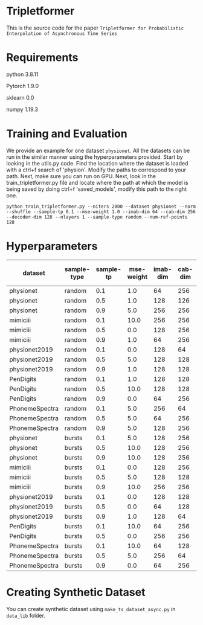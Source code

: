 # Tripletformer

This is the source code for the paper ``Tripletformer for Probabilistic Interpolation of Asynchronous Time Series``


# Requirements

python                    3.8.11

Pytorch                   1.9.0

sklearn                   0.0

numpy                     1.19.3

# Training and Evaluation

We provide an example for one dataset ``physionet``. All the datasets can be run in the similar manner using the hyperparameters provided. Start by looking in the utils.py code. Find the location where the dataset is loaded with a ctrl+f search of 'physion'. Modify the paths to correspond to your path. Next, make sure you can run on GPU. Next, look in the train_tripletformer.py file and locate where the path at which the model is being saved by doing ctrl+f 'saved_models', modify this path to the right one.

```
python train_tripletformer.py --niters 2000 --dataset physionet --norm --shuffle --sample-tp 0.1 --mse-weight 1.0 --imab-dim 64 --cab-dim 256 --decoder-dim 128 --nlayers 1 --sample-type random --num-ref-points 128
```

# Hyperparameters

dataset | sample-type | sample-tp | mse-weight | imab-dim | cab-dim | decoder-dim | nlayers | num-ref-points
---|---|---|---|---|---|---|---|---
physionet | random | 0.1 | 1.0 | 64 | 256 | 128 | 1 | 128
physionet | random | 0.5 | 1.0 | 128 | 126 | 64 | 4 | 32
physionet | random | 0.9 | 5.0 | 256 | 256 | 256 | 3 | 128
mimiciii | random | 0.1 | 10.0 | 256 | 256 | 64 | 3 | 16
mimiciii | random | 0.5 | 0.0 | 128 | 256 | 256 | 1 | 128
mimiciii | random | 0.9 | 1.0 | 64 | 256 | 256 | 4 | 16
physionet2019| random | 0.1 | 0.0 | 128 | 64 | 256 | 3 | 128
physionet2019| random | 0.5 | 5.0 | 128 | 128 | 256 | 4 | 16
physionet2019| random | 0.9 | 1.0 | 128 | 128 | 128 | 1 | 128
PenDigits | random | 0.1 | 1.0 | 128 | 128 | 128 | 3 | 128
PenDigits | random | 0.5 | 10.0 | 128 | 128 | 128 | 4 | 16
PenDigits | random | 0.9 | 0.0 | 64 | 256 | 64 | 2 | 16
PhonemeSpectra | random | 0.1 | 5.0 | 256 | 64 | 256 | 4 | 16
PhonemeSpectra | random | 0.5 | 5.0 | 64 | 256 | 64 | 4 | 16
PhonemeSpectra | random | 0.9 | 5.0 | 128 | 256 | 256 | 2 | 64
physionet | bursts | 0.1 | 5.0 | 128 | 256 | 64 | 3 | 32
physionet | bursts | 0.5 | 10.0 | 128 | 256 | 128 | 3 | 128
physionet | bursts | 0.9 | 10.0 | 128 | 256 | 128 | 2 | 32
mimiciii | bursts | 0.1 | 0.0 | 128 | 256 | 256 | 1 | 32
mimiciii | bursts | 0.5 | 5.0 | 128 | 128 | 256 | 4 | 64
mimiciii | bursts | 0.9 | 10.0 | 256 | 256 | 128 | 4 | 128
physionet2019 | bursts | 0.1 | 0.0 | 128 | 128 | 128 | 2 | 32
physionet2019 | bursts | 0.5 | 0.0 | 64 | 128 | 256 | 3 | 16
physionet2019 | bursts | 0.9 | 1.0 | 128 | 64 | 256 | 4 | 16
PenDigits | bursts | 0.1 | 10.0 | 64 | 256 | 64 | 3 | 64
PenDigits | bursts | 0.5 | 0.0 | 256 | 256 | 128 | 4 | 16
PhonemeSpectra | bursts | 0.1 | 10.0 | 64 | 128 | 256 | 1 | 16
PhonemeSpectra | bursts | 0.5 | 5.0 | 256 | 64 | 256 | 3 | 64
PhonemeSpectra | bursts | 0.9 | 0.0 | 64 | 256 | 128 | 1 | 32

# Creating Synthetic Dataset

You can create synthetic dataset using ``make_ts_dataset_async.py`` in ``data_lib`` folder.
